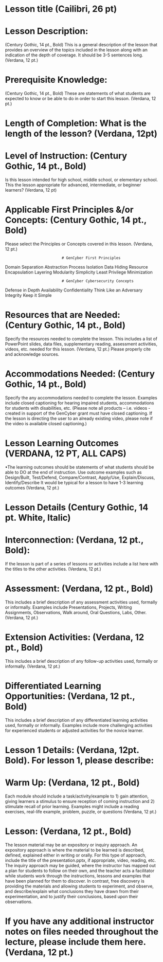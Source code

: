# Lesson title (Cailibri, 26 pt)

# Lesson Description: 
(Century Gothic, 14 pt., Bold) This is a general description of the lesson that provides an overview of the topics included in the lesson along with an indication of the depth of coverage.  It should be 3-5 sentences long. (Verdana, 12 pt.)

# Prerequisite Knowledge: 
(Century Gothic, 14 pt., Bold) These are statements of what students are expected to know or be able to do in order to start this lesson. (Verdana, 12 pt.)

# Length of Completion: What is the length of the lesson? (Verdana, 12pt)

# Level of Instruction: (Century Gothic, 14 pt., Bold) 
Is this lesson intended for high school, middle school, or elementary school. This the  lesson appropriate for advanced, intermediate, or beginner learners? (Verdana, 12 pt)

# Applicable First Principles &/or Concepts: (Century Gothic, 14 pt., Bold) 
Please select the Principles or Concepts covered in this lesson. (Verdana, 12 pt.)

                              # GenCyber First Principles
Domain Separation			                    Abstraction
Process Isolation					 Data Hiding
Resource Encapsulation			           Layering
Modularity					 Simplicity
Least Privilege					 Minimization


                              # GenCyber Cybersecurity Concepts
Defense in Depth						Availability
Confidentiality						 Think Like an Adversary
Integrity							  Keep it Simple

# Resources that are Needed: (Century Gothic, 14 pt., Bold) 
Specify the resources needed to complete the lesson. This includes a list of PowerPoint slides, data files, supplementary reading, assessment activities, videos, etc. needed for this lesson. (Verdana, 12 pt.) Please properly cite and acknowledge sources. 

# Accommodations Needed: (Century Gothic, 14 pt., Bold) 
Specify the any accommodations needed to complete the lesson. Examples include closed captioning for hearing impaired students, accommodations for students with disabilities, etc.  (Please note all products – i.e. videos - created in support of the GenCyber grant must have closed captioning. If the lesson is directing the user to an already existing video, please note if the video is available closed captioning.)

# Lesson Learning Outcomes  (VERDANA, 12 PT, ALL CAPS)
•The learning outcomes should be statements of what students should be able to DO at the end of instruction. Use outcome examples such as Design/Built, Test/Defend, Compare/Contrast, Apply/Use, Explain/Discuss, Identify/Describe
It would be typical for a lesson to have 1-3 learning outcomes 
(Verdana, 12 pt.)

# Lesson Details (Century Gothic, 14 pt. White, Italic)

# Interconnection: (Verdana, 12 pt., Bold): 
If the lesson is part of a series of lessons or activities include a list here with the titles to the other activities. (Verdana, 12 pt.) 

# Assessment: (Verdana, 12 pt., Bold) 
This includes a brief description of any assessment activities used, formally or informally. Examples include Presentations, Projects, Writing Assignments, Observations, Walk around, Oral Questions, Labs, Other.  (Verdana, 12 pt.)

# Extension Activities: (Verdana, 12 pt., Bold) 
This includes a brief description of any follow-up activities used, formally or informally. (Verdana, 12 pt.)

# Differentiated Learning Opportunities: (Verdana, 12 pt., Bold) 
This includes a brief description of any differentiated learning activities used, formally or informally. Examples include more challenging activities for experienced students or adjusted activities for the novice learner. 

# Lesson 1 Details: (Verdana, 12pt. Bold).  For lesson 1, please describe:

# Warm Up: (Verdana, 12 pt., Bold) 
Each module should include a task/activity/example to 1) gain attention, giving learners a stimulus to ensure reception of coming instruction and 2) stimulate recall of prior learning. Examples might include a reading exercises, real-life example, problem, puzzle, or questions (Verdana, 12 pt.)

# Lesson: (Verdana, 12 pt., Bold) 
The lesson material may be an expository or inquiry approach. An expository approach is where the material to be learned is described, defined, explained either in writing or orally. For this type of approach, include the title of the presentation.pptx, if appropriate, video, reading, etc. The inquiry approach may be guided, where the instructor has mapped out a plan for students to follow on their own, and the teacher acts a facilitator while students work through the instructions, lessons and examples that have been planned for them to discover. In contrast, free discovery is providing the materials and allowing students to experiment, and observe, and describe/explain what conclusions they have drawn from their experimentation, and to justify their conclusions, based upon their observations. 

# If you have any additional instructor notes on files needed throughout the lecture, please include them here.  (Verdana, 12 pt.)
